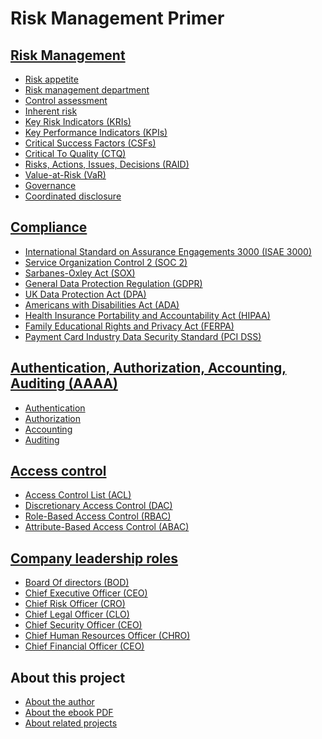 # Risk Management Primer

  
## [Risk Management](risk-management)

* [Risk appetite](risk-appetite)
* [Risk management department](risk-management-department)
* [Control assessment](control-assessment)
* [Inherent risk](inherent-risk)
* [Key Risk Indicators (KRIs)](key-risk-indicators)
* [Key Performance Indicators (KPIs)](key-performance-indicators)
* [Critical Success Factors (CSFs)](critical-success-factors)
* [Critical To Quality (CTQ)](critical-to-quality)
* [Risks, Actions, Issues, Decisions (RAID)](risks-actions-issues-decisions)
* [Value-at-Risk (VaR)](value-at-risk)
* [Governance](governance)
* [Coordinated disclosure](coordinated-disclosure)


## [Compliance](compliance)

* [International Standard on Assurance Engagements 3000 (ISAE 3000)](international-standard-on-assurance-engagements-3000)
* [Service Organization Control 2 (SOC 2)](service-organization-control-2)
* [Sarbanes-Oxley Act (SOX)](sarbanes-oxley-act)
* [General Data Protection Regulation (GDPR)](general-data-protection-regulation)
* [UK Data Protection Act (DPA)](uk-data-protection-act)  
* [Americans with Disabilities Act (ADA)](americans-with-disabilities-act)
* [Health Insurance Portability and Accountability Act (HIPAA)](health-insurance-portability-and-accountability-act)
* [Family Educational Rights and Privacy Act (FERPA)](family-educational-rights-and-privacy-act)
* [Payment Card Industry Data Security Standard (PCI DSS)](payment-card-industry-data-security-standard)


## [Authentication, Authorization, Accounting, Auditing (AAAA)](authentication-authorization-accounting-auditing)

* [Authentication](authentication)
* [Authorization](authorization)
* [Accounting](accounting-for-information-systems)
* [Auditing](auditing)


## [Access control](access-control)

* [Access Control List (ACL)](access-control-list)
* [Discretionary Access Control (DAC)](discretionary-access-control)
* [Role-Based Access Control (RBAC)](role-based-access-control)
* [Attribute-Based Access Control (ABAC)](attribute-based-access-control)


## [Company leadership roles](company-leadership-roles)

* [Board Of directors (BOD)](board-of-directors)
* [Chief Executive Officer (CEO)](chief-executive-officer)
* [Chief Risk Officer (CRO)](chief-risk-officer)
* [Chief Legal Officer (CLO)](chief-legal-officer)
* [Chief Security Officer (CEO)](chief-security-officer)
* [Chief Human Resources Officer (CHRO)](chief-human-resources-officer)
* [Chief Financial Officer (CEO)](chief-financial-officer)


## About this project

* [About the author](about-the-author)
* [About the ebook PDF](about-the-ebook-pdf)
* [About related projects](about-related-projects)


<!-- 

Compliance Risk Profile

Controls: Methods that preserve the integrity of important information, meet operational or financial targets, and/or communicate management policies (See also: Key Control, Secondary Control, Tertiary Control)

ERM Policy Statement: Defines an organization’s approach to and method of enterprise risk management

Governance: Processes and structures implemented to communicate, manage, and monitor organizational activities

Impact: The influence and effect of a risk

Key Control: A primary control that is essential for a business process; typically takes place during the process it applies to

Likelihood: The probability of a risk occurring

Mitigation Actions: The necessary steps, or action items, to reduce the likelihood and/or impact of a potential risk

Operation Risk Profile

Price Risk Profile: The risk to earning or capital arising from adverse changes in portfolio values

Reputation Risk Profile:

The current and prospective risk to earnings or capital arising from negative public opinion or perception
Residual Risk:

Risk remaining after considering the existing control environment
Risk:

A potential event or action that would have an adverse effect on the organization
Risk Appetite:

A statement that broadly considers the risk levels that management deems acceptable

Risk Assessment:

The prioritization of potential business disruptions based on the impact and likelihood of occurrence; includes an analysis of threats based on the impact to the organization, its customers, and financial markets

Risk Tolerance: A metric that sets the acceptable level of variation around organizational objectives and provides assurance that the organization remains within its risk appetite

Secondary Control: An important control that typically takes place after the process it applies to (i.e., reporting or ongoing monitoring)

Strategic Risk Profile: The current and prospective risk to earnings or capital raising from adverse business decisions, improperly implemented decisions, or lack of responsiveness to industry changes

Tertiary Control: A non-essential control that can still be applied effectively to a business process

Velocity: The time it takes a risk event to manifest itself

Vulnerability:
